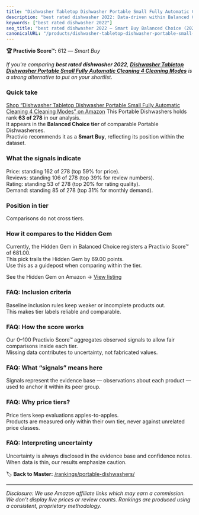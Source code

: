 ```yaml
---
title: "Dishwasher Tabletop Dishwasher Portable Small Fully Automatic Cleaning 4 Cleaning Modes"
description: "best rated dishwasher 2022: Data-driven within Balanced Choice ranking using the Practivio Score™. Positioned by quality, value, demand, findability, momentum."
keywords: ["best rated dishwasher 2022"]
seo_title: "best rated dishwasher 2022 — Smart Buy Balanced Choice (2025)"
canonicalURL: "/products/dishwasher-tabletop-dishwasher-portable-small-fully-automatic-cleaning-4-cleaning-modes-B0DZXYW11H/"
---
```


**🏆 Practivio Score™:** 612 — _Smart Buy_


*If you're comparing **best rated dishwasher 2022**, **[Dishwasher Tabletop Dishwasher Portable Small Fully Automatic Cleaning 4 Cleaning Modes](https://www.amazon.com/dp/B0DZXYW11H?tag=practivio-20)** is a strong alternative to put on your shortlist.*
### Quick take
[Shop “Dishwasher Tabletop Dishwasher Portable Small Fully Automatic Cleaning 4 Cleaning Modes” on Amazon](https://www.amazon.com/dp/B0DZXYW11H?tag=practivio-20)
This Portable Dishwashers holds rank **63 of 278** in our analysis.  
It appears in the **Balanced Choice tier** of comparable Portable Dishwasherses.  
Practivio recommends it as a **Smart Buy**, reflecting its position within the dataset.

### What the signals indicate
Price: standing 162 of 278 (top 59% for price).  
Reviews: standing 106 of 278 (top 39% for review numbers).  
Rating: standing 53 of 278 (top 20% for rating quality).  
Demand: standing 85 of 278 (top 31% for monthly demand).

### Position in tier
Comparisons do not cross tiers.

### How it compares to the Hidden Gem
Currently, the Hidden Gem in Balanced Choice registers a Practivio Score™ of 681.00.  
This pick trails the Hidden Gem by 69.00 points.  
Use this as a guidepost when comparing within the tier.  

See the Hidden Gem on Amazon → [View listing](https://www.amazon.com/dp/B0B9GJFNLX?tag=practivio-20)

### FAQ: Inclusion criteria
Baseline inclusion rules keep weaker or incomplete products out.  
This makes tier labels reliable and comparable.

### FAQ: How the score works
Our 0–100 Practivio Score™ aggregates observed signals to allow fair comparisons inside each tier.  
Missing data contributes to uncertainty, not fabricated values.

### FAQ: What “signals” means here
Signals represent the evidence base — observations about each product — used to anchor it within its peer group.

### FAQ: Why price tiers?
Price tiers keep evaluations apples-to-apples.  
Products are measured only within their own tier, never against unrelated price classes.

### FAQ: Interpreting uncertainty
Uncertainty is always disclosed in the evidence base and confidence notes.  
When data is thin, our results emphasize caution.


🏷️ **Back to Master:** [/rankings/portable-dishwashers/](/rankings/portable-dishwashers/)

---
_Disclosure: We use Amazon affiliate links which may earn a commission. We don’t display live prices or review counts. Rankings are produced using a consistent, proprietary methodology._
